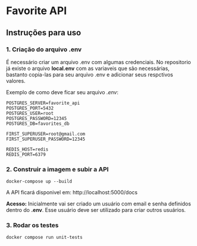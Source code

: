 # Favorite API

## Instruções para uso

### 1. Criação do arquivo .env
É necessário criar um arquivo .env com algumas credenciais. No repositorio já existe o arquivo **local.env** com as variaveis que são necessárias, bastanto copia-las para seu arquivo .env e adicionar seus respctivos valores.

Exemplo de como deve ficar seu arquivo *.env*:
```shell
POSTGRES_SERVER=favorite_api
POSTGRES_PORT=5432
POSTGRES_USER=root
POSTGRES_PASSWORD=12345
POSTGRES_DB=favorites_db

FIRST_SUPERUSER=root@gmail.com
FIRST_SUPERUSER_PASSWORD=12345

REDIS_HOST=redis
REDIS_PORT=6379
```

### 2. Construir a imagem e subir a API
```shell
docker-compose up --build
```

A API ficará disponivel em: http://localhost:5000/docs

**Acesso:**
Inicialmente vai ser criado um usuário com email e senha definidos dentro do **.env**. Esse usuário deve ser utilizado para criar outros usuários.

### 3. Rodar os testes
```shell
docker compose run unit-tests
```